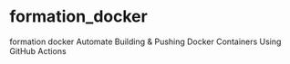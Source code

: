 # formation_docker
formation docker
Automate Building & Pushing Docker Containers Using GitHub Actions
